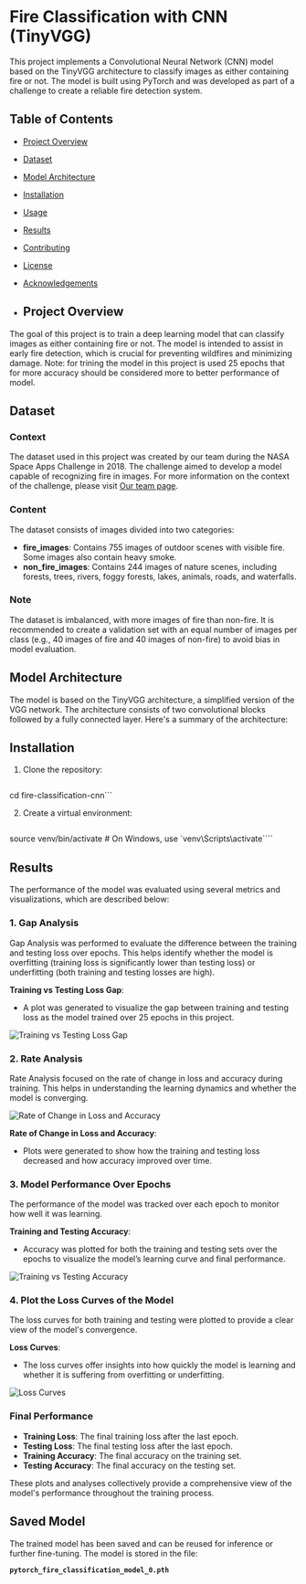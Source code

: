 # Fire Classification with CNN (TinyVGG)

This project implements a Convolutional Neural Network (CNN) model based on the TinyVGG architecture to classify images as either containing fire or not. The model is built using PyTorch and was developed as part of a challenge to create a reliable fire detection system.

## Table of Contents
- [Project Overview](#project-overview)
- [Dataset](#dataset)
- [Model Architecture](#model-architecture)
- [Installation](#installation)
- [Usage](#usage)
- [Results](#results)
- [Contributing](#contributing)
- [License](#license)
- [Acknowledgements](#acknowledgements)

- ## Project Overview
The goal of this project is to train a deep learning model that can classify images as either containing fire or not. The model is intended to assist in early fire detection, which is crucial for preventing wildfires and minimizing damage. Note: for trining the model in this project is used 25 epochs that for more accuracy should be considered more to better performance of model.

## Dataset
### Context
The dataset used in this project was created by our team during the NASA Space Apps Challenge in 2018. The challenge aimed to develop a model capable of recognizing fire in images. For more information on the context of the challenge, please visit [Our team page](#).

### Content
The dataset consists of images divided into two categories:
- **fire_images**: Contains 755 images of outdoor scenes with visible fire. Some images also contain heavy smoke.
- **non_fire_images**: Contains 244 images of nature scenes, including forests, trees, rivers, foggy forests, lakes, animals, roads, and waterfalls.

### Note
The dataset is imbalanced, with more images of fire than non-fire. It is recommended to create a validation set with an equal number of images per class (e.g., 40 images of fire and 40 images of non-fire) to avoid bias in model evaluation.

## Model Architecture
The model is based on the TinyVGG architecture, a simplified version of the VGG network. The architecture consists of two convolutional blocks followed by a fully connected layer. Here's a summary of the architecture:

## Installation

1. Clone the repository:
   ```git clone https://github.com/yourusername/fire-classification-cnn.git
cd fire-classification-cnn```

2. Create a virtual environment:
   ```python -m venv venv
source venv/bin/activate  # On Windows, use `venv\Scripts\activate````

## Results
The performance of the model was evaluated using several metrics and visualizations, which are described below:

### 1. Gap Analysis
Gap Analysis was performed to evaluate the difference between the training and testing loss over epochs. This helps identify whether the model is overfitting (training loss is significantly lower than testing loss) or underfitting (both training and testing losses are high).

**Training vs Testing Loss Gap**:
- A plot was generated to visualize the gap between training and testing loss as the model trained over 25 epochs in this project.

![Training vs Testing Loss Gap](results/Gap%20Analysis.png)

### 2. Rate Analysis
Rate Analysis focused on the rate of change in loss and accuracy during training. This helps in understanding the learning dynamics and whether the model is converging.

![Rate of Change in Loss and Accuracy](path/to/your/plots/rate_loss_plot.png)

**Rate of Change in Loss and Accuracy**:
- Plots were generated to show how the training and testing loss decreased and how accuracy improved over time.

### 3. Model Performance Over Epochs
The performance of the model was tracked over each epoch to monitor how well it was learning.

**Training and Testing Accuracy**:
- Accuracy was plotted for both the training and testing sets over the epochs to visualize the model’s learning curve and final performance.

![Training vs Testing Accuracy](path/to/your/plots/accuracy_plot.png)

### 4. Plot the Loss Curves of the Model
The loss curves for both training and testing were plotted to provide a clear view of the model's convergence.

**Loss Curves**:
- The loss curves offer insights into how quickly the model is learning and whether it is suffering from overfitting or underfitting.

![Loss Curves](path/to/your/plots/loss_curves_plot.png)

### Final Performance
- **Training Loss**: The final training loss after the last epoch.
- **Testing Loss**: The final testing loss after the last epoch.
- **Training Accuracy**: The final accuracy on the training set.
- **Testing Accuracy**: The final accuracy on the testing set.

These plots and analyses collectively provide a comprehensive view of the model's performance throughout the training process.

## Saved Model

The trained model has been saved and can be reused for inference or further fine-tuning. The model is stored in the file:

**`pytorch_fire_classification_model_0.pth`**
